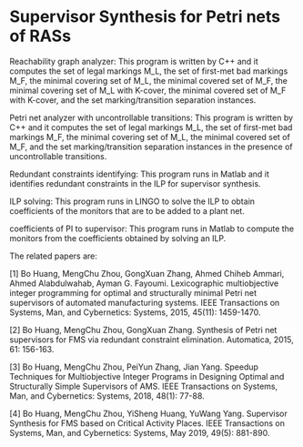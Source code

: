 # Supervisor Synthesis for Petri nets of RASs

Reachability graph analyzer: This program is written by C++ and it computes the set of legal markings M_L, the set of first-met bad markings M_F, the minimal covering set of M_L, the minimal covered set of M_F, the minimal covering set of M_L with K-cover, the minimal covered set of M_F with K-cover, and the set marking/transition separation instances.

Petri net analyzer with uncontrollable transitions: This program is written by C++ and it computes the set of legal markings M_L, the set of first-met bad markings M_F, the minimal covering set of M_L, the minimal covered set of M_F, and the set marking/transition separation instances in the presence of uncontrollable transitions.

Redundant constraints identifying: This program runs in Matlab and it identifies redundant constraints in the ILP for supervisor synthesis.

ILP solving: This program runs in LINGO to solve the ILP to obtain coefficients of the monitors that are to be added to a plant net.

coefficients of PI to supervisor: This program runs in Matlab to compute the monitors from the coefficients obtained by solving an ILP.

The related papers are:

[1]	Bo Huang, MengChu Zhou, GongXuan Zhang, Ahmed Chiheb Ammari, Ahmed Alabdulwahab, Ayman G. Fayoumi. Lexicographic multiobjective integer programming for optimal and structurally minimal Petri net supervisors of automated manufacturing systems. IEEE Transactions on Systems, Man, and Cybernetics: Systems, 2015, 45(11): 1459-1470.

[2]	Bo Huang, MengChu Zhou, GongXuan Zhang. Synthesis of Petri net supervisors for FMS via redundant constraint elimination. Automatica, 2015, 61: 156-163.

[3]	Bo Huang, MengChu Zhou, PeiYun Zhang, Jian Yang. Speedup Techniques for Multiobjective Integer Programs in Designing Optimal and Structurally Simple Supervisors of AMS. IEEE Transactions on Systems, Man, and Cybernetics: Systems, 2018, 48(1): 77-88.

[4]	Bo Huang, MengChu Zhou, YiSheng Huang, YuWang Yang. Supervisor Synthesis for FMS based on Critical Activity Places. IEEE Transactions on Systems, Man, and Cybernetics: Systems, May 2019, 49(5): 881-890.
